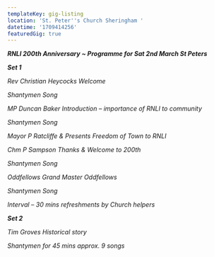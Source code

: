```yaml
---
templateKey: gig-listing
location: 'St. Peter''s Church Sheringham '
datetime: '1709414256'
featuredGig: true
---
```

***RNLI 200th Anniversary ~ Programme for Sat 2nd March St Peters***

***Set 1***

*Rev Christian Heycocks Welcome* 

*Shantymen Song*

*MP Duncan Baker Introduction – importance of RNLI to community* 

*Shantymen  Song* 

*Mayor P Ratcliffe &  Presents Freedom of Town to RNLI* 

*Chm P Sampson  Thanks & Welcome to 200th* 

*Shantymen Song* 

*Oddfellows Grand Master Oddfellows* 

*Shantymen Song* 

*Interval – 30 mins refreshments by Church helpers* 

***Set 2***

*Tim Groves  Historical story*  

*Shantymen for 45 mins approx. 9 songs*